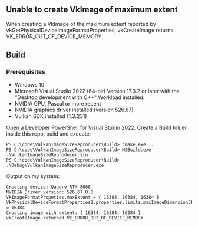 ## Unable to create VkImage of maximum extent ##
When creating a VkImage of the maximum extent reported by vkGetPhysicalDeviceImageFormatProperties, vkCreateImage returns VK_ERROR_OUT_OF_DEVICE_MEMORY.

## Build ##
### Prerequisites ###
- Windows 10
- Microsoft Visual Studio 2022 (64-bit) Version 17.3.2 or later with the "Desktop development with C++" Workload installed.
- NVIDIA GPU, Pascal or more recent
- NVIDIA graphics driver installed (version 526.67)
- Vulkan SDK installed (1.3.231)

Open a Developer PowerShell for Visual Studio 2022. Create a Build folder inside this repo, build and execute:

```
PS C:\code\VulkanImageSizeReproducer\Build> cmake.exe ..
PS C:\code\VulkanImageSizeReproducer\Build> MSBuild.exe .\VulkanImageSizeReproducer.sln
PS C:\code\VulkanImageSizeReproducer\Build> .\Debug\VulkanImageSizeReproducer.exe
```

Output on my system:
```
Creating device: Quadro RTX 8000
NVIDIA Driver version: 526.67.0.0
VkImageFormatPropeties.maxExtent = { 16384, 16384, 16384 }
VkPhysicalDeviceFormatProperties2.properties.limits.maxImageDimension3D = 16384
Creating image with extent: { 16384, 16384, 16384 }
vkCreateImage returned VK_ERROR_OUT_OF_DEVICE_MEMORY
```
